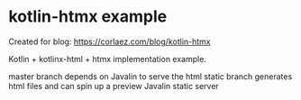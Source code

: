 # kotlin-htmx example

Created for blog: https://corlaez.com/blog/kotlin-htmx

Kotlin + kotlinx-html + htmx implementation example.

master branch depends on Javalin to serve the html
static branch generates html files and can spin up a preview Javalin static server
